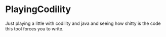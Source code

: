 # PlayingCodility
Just playing a little with codility and java and seeing how shitty is the code this tool forces you to write.
